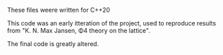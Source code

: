 These files weere written for C++20

This code was an early itteration of the project, used to reproduce results from "K. N. Max Jansen, Φ4 theory on the lattice".

The final code is greatly altered.
